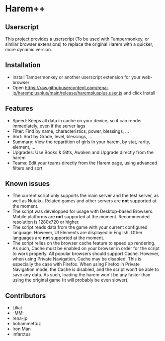 # Harem++

## Userscript

This project provides a userscript (To be used with Tampermonkey, or similar browser extensions) to replace the original Harem with a quicker, more dynamic version.

## Installation

- Install Tampermonkey or another userscript extension for your web-browser
- Open https://raw.githubusercontent.com/rena-jp/haremplusplus/main/release/haremplusplus.user.js and click Install

## Features

- Speed: Keeps all data in cache on your device, so it can render immediately, even if the server lags
- Filter: Find by name, characteristics, power, blessings, ...
- Sort: Sort by Grade, level, blessings, ...
- Summary: View the repartition of girls in your harem, by stat, rarity, element, ...
- Upgrades: Use Books & Gifts, Awaken and Upgrade directly from the harem
- Teams: Edit your teams directly from the Harem page, using advanced filters and sort

## Known issues

- The current script only supports the main server and the test server, as well as Nutaku. Related games and other servers are **not** supported at the moment.
- The script was developped for usage with Desktop-based Browsers. Mobile platforms are **not** supported at the moment. Recommended resolution is 1280x720 or higher.
- The script reads data from the game with your current configured language. However, UI Elements are displayed in English. Other languages are **not** supported at the moment.
- The script relies on the browser cache feature to speed up rendering. As such, Cache must be enabled on your browser in order for the script to work properly. All popular browsers should support Cache. However, when using Private Navigation, Cache may be disabled. This is especially the case with Firefox. When using Firefox in Private Navigation mode, the Cache is disabled, and the script won't be able to save any data. As such, loading the harem won't be any faster than using the original game (It will probably be even slower).

## Contributors

- Liliat
- -MM-
- rena-jp
- bohammettuz
- Iron Man
- infarctus
